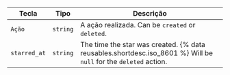 | Tecla        | Tipo     | Descrição                                                                                                            |
| ------------ | -------- | -------------------------------------------------------------------------------------------------------------------- |
| `Ação`       | `string` | A ação realizada. Can be `created` or `deleted`.                                                                     |
| `starred_at` | `string` | The time the star was created. {% data reusables.shortdesc.iso_8601 %} Will be `null` for the `deleted` action. |
